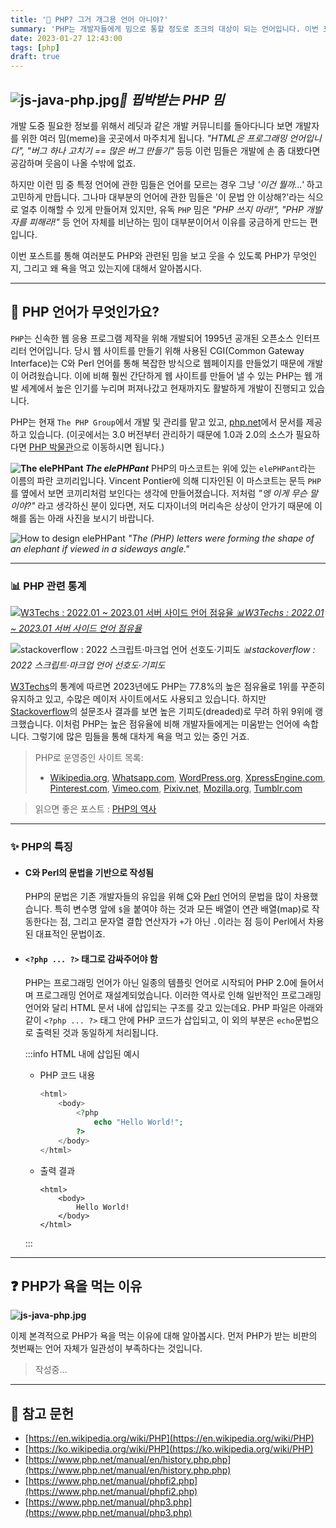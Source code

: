 ```yaml
---
title: '🐘 PHP? 그거 개그용 언어 아니야?'
summary: 'PHP는 개발자들에게 밈으로 통할 정도로 조크의 대상이 되는 언어입니다. 이번 포스트에서는 PHP가 개발자들 사이에서 안좋은 평가를 받은 이유와 PHP에 대한 기본적인 소개를 하고자 합니다.'
date: 2023-01-27 12:43:00
tags: [php]
draft: true
---
```


## ![js-java-php.jpg](/img/php/js-java-php.jpg)_🎨 핍박받는 PHP 밈_

개발 도중 필요한 정보를 위해서 레딧과 같은 개발 커뮤니티를 돌아다니다 보면 개발자를 위한 여러 밈(meme)을 곳곳에서 마주치게 됩니다.
_"HTML은 프로그래밍 언어입니다", "버그 하나 고치기 == 많은 버그 만들기"_ 등등 이런 밈들은 개발에 손 좀 대봤다면 공감하며 웃음이 나올 수밖에 없죠.

하지만 이런 밈 중 특정 언어에 관한 밈들은 언어를 모르는 경우 그냥 _'이건 뭘까...'_ 하고 고민하게 만듭니다.
그나마 대부분의 언어에 관한 밈들은 '이 문법 안 이상해?'라는 식으로 얼추 이해할 수 있게 만들어져 있지만,
유독 `PHP` 밈은 _"PHP 쓰지 마라!", "PHP 개발자를 피해라!"_ 등 언어 자체를 비난하는 밈이 대부분이어서 이유를 궁금하게 만드는 편입니다.

이번 포스트를 통해 여러분도 PHP와 관련된 밈을 보고 웃을 수 있도록 PHP가 무엇인지, 그리고 왜 욕을 먹고 있는지에 대해서 알아봅시다.

---

## 📖 PHP 언어가 무엇인가요?

`PHP`는 신속한 웹 응용 프로그램 제작을 위해 개발되어 1995년 공개된 오픈소스 인터프리터 언어입니다.
당시 웹 사이트를 만들기 위해 사용된 CGI(Common Gateway Interface)는 C와 Perl 언어를 통해 복잡한 방식으로 웹페이지를 만들었기 때문에 개발이 어려웠습니다.
이에 비해 훨씬 간단하게 웹 사이트를 만들어 낼 수 있는 PHP는 웹 개발 세계에서 높은 인기를 누리며 퍼져나갔고 현재까지도 활발하게 개발이 진행되고 있습니다.

PHP는 현재 `The PHP Group`에서 개발 및 관리를 맡고 있고, [php.net](http://www.php.net)에서 문서를 제공하고 있습니다.
(이곳에서는 3.0 버전부터 관리하기 때문에 1.0과 2.0의 소스가 필요하다면 [PHP 박물관](https://museum.php.net)으로 이동하시면 됩니다.)

**![The elePHPant](/img/php/mascot.png) _The elePHPant_**
PHP의 마스코트는 위에 있는 `elePHPant`라는 이름의 파란 코끼리입니다.
Vincent Pontier에 의해 디자인된 이 마스코트는 문득 `PHP`를 옆에서 보면 코끼리처럼 보인다는 생각에 만들어졌습니다.
저처럼 _"엥 이게 무슨 말이야?"_ 라고 생각하신 분이 있다면, 저도 디자이너의 머리속은 상상이 안가기 때문에 이해를 돕는 아래 사진을 보시기 바랍니다.

![How to design elePHPant](/img/php/mascot_from_php.png) _"The (PHP) letters were forming the shape of an elephant if viewed in a sideways angle."_

---

### 📊 PHP 관련 통계

[![W3Techs : 2022.01 ~ 2023.01 서버 사이드 언어 점유율](/img/php/w3techs-server-side.png) _📊W3Techs : 2022.01 ~ 2023.01 서버 사이드 언어 점유율_](https://w3techs.com/technologies/history_overview/programming_language)

![stackoverflow : 2022 스크립트·마크업 언어 선호도·기피도](/img/php/stackoverflow-loved-dreaded-survey.png) _📊stackoverflow : 2022 스크립트·마크업 언어 선호도·기피도_

[W3Techs](https://w3techs.com/technologies/details/pl-php)의 통계에 따르면 2023년에도 PHP는 77.8%의 높은 점유율로 1위를 꾸준히 유지하고 있고, 수많은 메이저 사이트에서도 사용되고 있습니다.
하지만 [Stackoverflow](https://survey.stackoverflow.co/2022/#section-most-loved-dreaded-and-wanted-programming-scripting-and-markup-languages)의 설문조사 결과를 보면 높은 기피도(dreaded)로 무려 하위 9위에 랭크했습니다.
이처럼 PHP는 높은 점유율에 비해 개발자들에게는 미움받는 언어에 속합니다. 그렇기에 많은 밈들을 통해 대차게 욕을 먹고 있는 중인 거죠.

> PHP로 운영중인 사이트 목록:
>
> - [Wikipedia.org](https://Wikipedia.org), [Whatsapp.com](https://Whatsapp.com), [WordPress.org](https://Wordpress.org),
>   [XpressEngine.com](https://www.xpressengine.com), [Pinterest.com](https://Pinterest.com), [Vimeo.com](https://Vimeo.com),
>   [Pixiv.net](https://www.pixiv.net), [Mozilla.org](https://Mozilla.org), [Tumblr.com](https://Tumblr.com)

> 읽으면 좋은 포스트 : [PHP의 역사](/posts/php/php-history)

---

### ✨ PHP의 특징

- #### C와 Perl의 문법을 기반으로 작성됨

  PHP의 문법은 기존 개발자들의 유입을 위해 [C](http://clang.org/)와 [Perl](https://www.perl.org/) 언어의 문법을 많이 차용했습니다.
  특히 변수명 앞에 `$`을 붙여야 하는 것과 모든 배열이 연관 배열(map)로 작동한다는 점, 그리고 문자열 결합 연산자가 `+`가 아닌 `.`이라는 점 등이 Perl에서 차용된 대표적인 문법이죠.

- #### `<?php ... ?>` 태그로 감싸주어야 함

  PHP는 프로그래밍 언어가 아닌 일종의 템플릿 언어로 시작되어 PHP 2.0에 들어서며 프로그래밍 언어로 재설계되었습니다. 이러한 역사로 인해 일반적인 프로그래밍 언어와 달리 HTML 문서 내에 삽입되는 구조를 갖고 있는데요.
  PHP 파일은 아래와 같이 `<?php ... ?>` 태그 안에 PHP 코드가 삽입되고, 이 외의 부분은 `echo`문법으로 출력된 것과 동일하게 처리됩니다.

  :::info HTML 내에 삽입된 예시

  - PHP 코드 내용
    ```php
    <html>
        <body>
            <?php
                echo "Hello World!";
            ?>
        </body>
    </html>
    ```
  - 출력 결과
    ```text
    <html>
        <body>
            Hello World!
        </body>
    </html>
    ```

  :::

---

## ❓ PHP가 욕을 먹는 이유

**![js-java-php.jpg](/img/php/php_vs_light_theme.jpg)**

이제 본격적으로 PHP가 욕을 먹는 이유에 대해 알아봅시다. 먼저 PHP가 받는 비판의 첫번째는 언어 자체가 일관성이 부족하다는 것입니다.

> 작성중...

---

## :pushpin: 참고 문헌

- [https://en.wikipedia.org/wiki/PHP](https://en.wikipedia.org/wiki/PHP)
- [https://ko.wikipedia.org/wiki/PHP](https://ko.wikipedia.org/wiki/PHP)
- [https://www.php.net/manual/en/history.php.php](https://www.php.net/manual/en/history.php.php)
- [https://www.php.net/manual/phpfi2.php](https://www.php.net/manual/phpfi2.php)
- [https://www.php.net/manual/php3.php](https://www.php.net/manual/php3.php)
